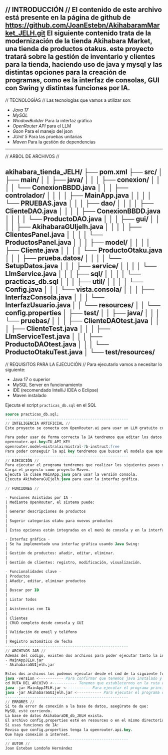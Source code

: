 // INTRODUCCIÓN //
El contenido de este archivo está presente en la página de github de https://github.com/JoanEstebn/AkihabaramMarket_JELH.git
El siguiente contenido trata de la modernización de la tienda Akihabara Market, una tienda de productos otakus. este proyecto tratará sobre la gestión de inventario y clientes para la tienda, haciendo uso de java y mysql y las distintas opciones para la creación de programas, como es la interfaz de consolas, GUI con Swing y distintas funciones por IA.
-------------------------------------------------------
// TECNOLOGÍAS //
Las tecnologías que vamos a utilizar son:
- *Java 17*
- *MySQL*
- *WindowBuilder* Para la interfaz gráfica
- *OpenRouter API* para el LLM
- *Gson* Para el manejo del json 
- *JUnit 5* Para las pruebas unitarias
- *Maven* Para la gestión de dependencias
-------------------------------------------------------
// ARBOL DE ARCHIVOS //

akihabara_tienda_JELH/
├── pom.xml
├── src/
│   ├── main/
│   │   ├── java/
│   │   │   ├── conexion/
│   │   │   │   └── ConexionBBDD.java
│   │   │   ├── controlador/
│   │   │   │   ├── MainApp.java
│   │   │   │   └── PRUEBAS.java
│   │   │   ├── dao/
│   │   │   │   ├── ClienteDAO.java
│   │   │   │   ├── ConexionBBDD.java
│   │   │   │   └── ProductoDAO.java
│   │   │   ├── gui/
│   │   │   │   ├── AkihabaraGUIjelh.java
│   │   │   │   ├── ClientesPanel.java
│   │   │   │   └── ProductosPanel.java
│   │   │   ├── model/
│   │   │   │   ├── Cliente.java
│   │   │   │   └── ProductoOtaku.java
│   │   │   ├── prueba.datos/
│   │   │   │   └── SetupDatos.java
│   │   │   ├── service/
│   │   │   │   └── LlmService.java
│   │   │   ├── sql/
│   │   │   │   └── practicas_db.sql
│   │   │   ├── util/
│   │   │   │   └── Config.java
│   │   │   └── vista.consola/
│   │   │       ├── InterfazConsola.java
│   │   │       └── InterfazUsuario.java
│   │   └── resources/
│   │       └── config.properties
│   ├── test/
│   │   ├── java/
│   │   │   └── pruebas/
│   │   │       ├── ClienteDAOtest.java
│   │   │       ├── ClienteTest.java
│   │   │       ├── LlmServiceTest.java
│   │   │       ├── ProductoDAOtest.java
│   │   │       └── ProductoOtakuTest.java
│   └── test/resources/
-------------------------------------------------------
// REQUISITOS PARA LA EJECUCIÓN //
Para ejecutarlo vamos a necesitar lo siguiente:
- Java 17 o superior
- MySQL Server en funcionamiento
- IDE (recomendado IntelliJ IDEA o Eclipse)
- Maven instalado

Ejecuta el script `practicas_db.sql` en el SQL

```sql
source practicas_db.sql;
-------------------------------------------------------
// INTELIGENCIA ARTIFICIAL //
Este proyecto se conecta con OpenRouter.ai para usar un LLM gratuito como Mistral 7B. Se emplea HttpClient y Gson para comunicarse con la API de forma segura y eficiente.

Para poder usar de forma correcta la IA tendremos que editar los datos del archivo "config.properties":
openrouter.api.key=TU_API_KEY
openrouter.model=mistralai/mistral-7b-instruct:free
Para poder conseguir la api key tendremos que buscar el modelo que aparece y tendremos que generarla en la página de openRouter.
-------------------------------------------------------
// EJECUCIÓN //
Para ejecutar el programa tendremos que realizar los siguientes pasos desde un IDE, en mi caso desde Eclipse IDE:
Carga el proyecto como proyecto Maven.
Ejecuta la clase MainApp.java para usar la versión consola.
Ejecuta AkihabaraGUIjelh.java para usar la interfaz gráfica.
-------------------------------------------------------
// FUNCIONES //

- Funciones Asistidas por IA -
| Mediante OpenRouter, el sistema puede:
|
| Generar descripciones de productos
| 
| Sugerir categorías otaku para nuevos productos
| 
| Estas opciones están integradas en el menú de consola y en la interfaz Swing.

- Interfaz gráfica -
| Se ha implementado una interfaz gráfica usando Java Swing:
| 
| Gestión de productos: añadir, editar, eliminar.
| 
| Gestión de clientes: registro, modificación, visualización.

- Funcionalidades clave -
| Productos
| Añadir, editar, eliminar productos
| 
| Buscar por ID
| 
| Listar todos
| 
| Asistencias con IA
| 
| Clientes
| CRUD completo desde consola y GUI
| 
| Validación de email y teléfono
| 
| Registro automático de fecha
-------------------------------------------------------
// ARCHIVOS JAR //
Además del código, existen dos archivos para poder ejecutar tanto la interfáz gráfica como la aplicación principal:
- MainAppJELH.jar
- AkihabaraGUIjelh.jar

Estos dos archivos los podemos ejecutar desde el cmd de la siguiente forma:
java -version <----------- Para confirmar que tenemos java instalado y podamos ejecutarlo
cd RUTA_DEL_ARCHIVO <----------- Tenemos que establecernos en la ruta donde está el archivo .jar
java -jar MainAppJELH.jar <----------- Para ejecutar el programa principal
java -jar AkihabaraGUIjelh.jar <----------- Para ejecutar el programa de interfaz gráfica
-------------------------------------------------------
// ERRORES //
Si te da error de conexión a la base de datos, asegúrate de que:
MySQL esté corriendo.
La base de datos AkihabaraDB_db_JELH exista.
El archivo config.properties esté en resources o en el mismo directorio del .jar.
Si usas funciones de IA:
Revisa que config.properties tenga la openrouter.api.key.
Que haya conexión a internet.
-------------------------------------------------------
// AUTOR //
Joan Esteban Londoño Hernández
